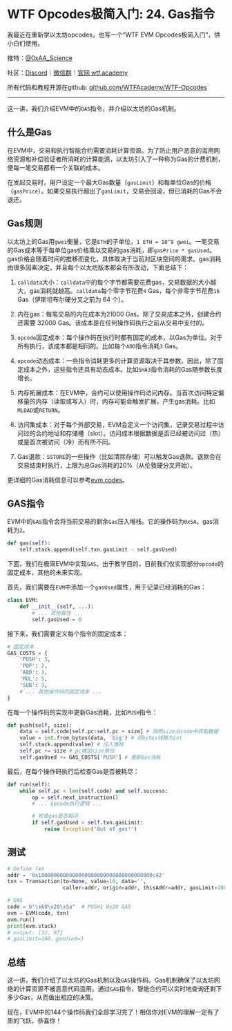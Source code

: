 # WTF Opcodes极简入门: 24. Gas指令

我最近在重新学以太坊opcodes，也写一个“WTF EVM Opcodes极简入门”，供小白们使用。

推特：[@0xAA_Science](https://twitter.com/0xAA_Science)

社区：[Discord](https://discord.gg/5akcruXrsk)｜[微信群](https://docs.google.com/forms/d/e/1FAIpQLSe4KGT8Sh6sJ7hedQRuIYirOoZK_85miz3dw7vA1-YjodgJ-A/viewform?usp=sf_link)｜[官网 wtf.academy](https://wtf.academy)

所有代码和教程开源在github: [github.com/WTFAcademy/WTF-Opcodes](https://github.com/WTFAcademy/WTF-Opcodes)

-----

这一讲，我们介绍EVM中的`GAS`指令，并介绍以太坊的Gas机制。

## 什么是Gas

在EVM中，交易和执行智能合约需要消耗计算资源。为了防止用户恶意的滥用网络资源和补偿验证者所消耗的计算能源，以太坊引入了一种称为Gas的计费机制，使每一笔交易都有一个关联的成本。

在发起交易时，用户设定一个最大Gas数量（`gasLimit`）和每单位Gas的价格（`gasPrice`）。如果交易执行超出了`gasLimit`，交易会回滚，但已消耗的Gas不会退还。

## Gas规则

以太坊上的Gas用`gwei`衡量，它是`ETH`的子单位，`1 ETH = 10^9 gwei`。一笔交易的Gas成本等于每单位gas价格乘以交易的gas消耗，即`gasPrice * gasUsed`。gas价格会随着时间的推移而变化，具体取决于当前对区块空间的需求。gas消耗由很多因素决定，并且每个以太坊版本都会有所改动，下面总结下：

1. `calldata`大小：`calldata`中的每个字节都需要花费gas，交易数据的大小越大，gas消耗就越高。`calldata`每个零字节花费`4` Gas，每个非零字节花费`16` Gas（伊斯坦布尔硬分叉之前为 64 个）。

2. 内在gas：每笔交易的内在成本为21000 Gas。除了交易成本之外，创建合约还需要 32000 Gas。该成本是在任何操作码执行之前从交易中支付的。

3. `opcode`固定成本：每个操作码在执行时都有固定的成本，以Gas为单位。对于所有执行，该成本都是相同的。比如每个`ADD`指令消耗`3` Gas。

4. `opcode`动态成本：一些指令消耗更多的计算资源取决于其参数。因此，除了固定成本之外，这些指令还具有动态成本。比如`SHA3`指令消耗的Gas随参数长度增长。

5. 内存拓展成本：在EVM中，合约可以使用操作码访问内存。当首次访问特定偏移量的内存（读取或写入）时，内存可能会触发扩展，产生gas消耗。比如`MLOAD`或`RETURN`。

6. 访问集成本：对于每个外部交易，EVM会定义一个访问集，记录交易过程中访问过的合约地址和存储槽（slot）。访问成本根据数据是否已经被访问过（热）或是首次被访问（冷）而有所不同。

7. Gas退款：`SSTORE`的一些操作（比如清除存储）可以触发Gas退款。退款会在交易结束时执行，上限为总Gas消耗的20%（从伦敦硬分叉开始）。

更详细的Gas消耗信息可以参考[evm.codes](https://www.evm.codes/)。

## GAS指令

EVM中的`GAS`指令会将当前交易的剩余`Gas`压入堆栈。它的操作码为`0x5A`，gas消耗为`2`。

```python
def gas(self):
    self.stack.append(self.txn.gasLimit - self.gasUsed)
```

下面，我们在极简EVM中实现`GAS`。出于教学目的，目前我们仅实现部分`opcode`的固定成本，其他的未来实现。

首先，我们需要在`EVM`中添加一个`gasUsed`属性，用于记录已经消耗的Gas：

```python
class EVM:
    def __init__(self, ...):
        # ... 其他属性 ...
        self.gasUsed = 0

```

接下来，我们需要定义每个指令的固定成本：

```python
# 固定成本
GAS_COSTS = {
    'PUSH': 3,
    'POP': 2,
    'ADD': 3,
    'MUL': 5,
    'SUB': 3,
    # ... 其他操作码的固定成本 ...
}
```


在每一个操作码的实现中更新Gas消耗，比如`PUSH`指令：
```python
def push(self, size):
    data = self.code[self.pc:self.pc + size] # 按照size从code中获取数据
    value = int.from_bytes(data, 'big') # 将bytes转换为int
    self.stack.append(value) # 压入堆栈
    self.pc += size # pc增加size单位
    self.gasUsed += GAS_COSTS['PUSH'] # 更新Gas消耗
```

最后，在每个操作码执行后检查Gas是否被耗尽：

```python
def run(self):
    while self.pc < len(self.code) and self.success:
        op = self.next_instruction()
        # ... opcode执行逻辑 ...

        # 检查gas是否耗尽
        if self.gasUsed > self.txn.gasLimit:
            raise Exception('Out of gas!')
```

## 测试

```python
# Define Txn
addr = '0x1000000000000000000000000000000000000c42'
txn = Transaction(to=None, value=10, data='', 
                  caller=addr, origin=addr, thisAddr=addr, gasLimit=100, gasPrice=1)

# GAS 
code = b"\x60\x20\x5a"  # PUSH1 0x20 GAS
evm = EVM(code, txn)
evm.run()
print(evm.stack)
# output: [32, 97] 
# gasLimit=100，gasUsed=3
```

## 总结

这一讲，我们介绍了以太坊的Gas机制以及`GAS`操作码。Gas机制确保了以太坊网络的计算资源不被恶意代码滥用。通过`GAS`指令，智能合约可以实时地查询还剩下多少Gas，从而做出相应的决策。

现在，EVM中的144个操作码我们全部学习完了！相信你对EVM的理解一定有了质的飞跃，恭喜你！